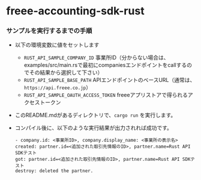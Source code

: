 # freee-accounting-sdk-rust

### サンプルを実行するまでの手順
- 以下の環境変数に値をセットします
   - `RUST_API_SAMPLE_COMPANY_ID` 事業所ID（分からない場合は、examples/src/main.rsで最初にcompaniesエンドポイントをcallするのでその結果から選択して下さい）
   - `RUST_API_SAMPLE_BASE_PATH` APIエンドポイントのベースURL（通常は、`https://api.freee.co.jp`）
   - `RUST_API_SAMPLE_OAUTH_ACCESS_TOKEN` freeeアプリストアで得られるアクセストークン
- このREADME.mdがあるディレクトリで、`cargo run` を実行します。
- コンパイル後に、以下のような実行結果が出力されれば成功です。

    ```
    - company.id: <事業所ID>, company.display_name: <事業所の表示名>
    created: partner.id=<追加された取引先情報のID>, partner.name=Rust API SDKテスト
    got: partner.id=<追加された取引先情報のID>, partner.name=Rust API SDKテスト
    destroy: deleted the partner.
    ```
  